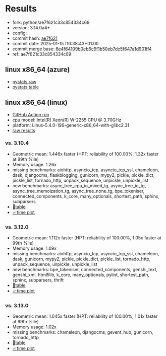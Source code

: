 # Results

- fork: python/ae7f621c33c854334c69
- version: 3.14.0a4+
- config: 
- commit hash: [ae7f621](https://github.com/python/cpython/commit/ae7f621)
- commit date: 2025-01-15T10:38:43+01:00
- commit merge base: [6e4f64109b0eb6c9f1b50eb7dc5f647a1d901ff4](https://github.com/python/cpython/commit/6e4f64109b0eb6c9f1b50eb7dc5f647a1d901ff4)
- ref: ae7f621c33c854334c69

## linux x86_64 (azure)

- [pystats raw](bm-20250115-azure-x86_64-python-ae7f621c33c854334c69-3.14.0a4%2B-ae7f621-pystats.json)
- [pystats table](bm-20250115-azure-x86_64-python-ae7f621c33c854334c69-3.14.0a4%2B-ae7f621-pystats.md)

## linux x86_64 (linux)

- [GitHub Action run](https://github.com/faster-cpython/benchmarking/actions/runs/12789933078)
- cpu model: Intel(R) Xeon(R) W-2255 CPU @ 3.70GHz
- platform: Linux-5.4.0-196-generic-x86_64-with-glibc2.31
- [raw results](bm-20250115-linux-x86_64-python-ae7f621c33c854334c69-3.14.0a4%2B-ae7f621.json)

### vs. 3.10.4

- Geometric mean: 1.446x faster (HPT: reliability of 100.00%, 1.32x faster at 99th %ile)
- Memory usage: 1.26x
- missing benchmarks: aiohttp, asyncio_tcp, asyncio_tcp_ssl, chameleon, dask, djangocms, flaskblogging, gunicorn, mypy2, pickle, pickle_dict, pickle_list, tornado_http, unpack_sequence, unpickle, unpickle_list
- new benchmarks: async_tree_cpu_io_mixed_tg, async_tree_io_tg, async_tree_memoization_tg, async_tree_none_tg, bpe_tokeniser, connected_components, k_core, many_optionals, shortest_path, sphinx, subparsers
- [📄table](bm-20250115-linux-x86_64-python-ae7f621c33c854334c69-3.14.0a4%2B-ae7f621-vs-3.10.4.md)
- [📈time plot](bm-20250115-linux-x86_64-python-ae7f621c33c854334c69-3.14.0a4%2B-ae7f621-vs-3.10.4.svg)

### vs. 3.12.0

- Geometric mean: 1.112x faster (HPT: reliability of 100.00%, 1.05x faster at 99th %ile)
- Memory usage: 1.09x
- missing benchmarks: aiohttp, asyncio_tcp, asyncio_tcp_ssl, chameleon, dask, gunicorn, mypy2, pickle, pickle_dict, pickle_list, tornado_http, unpack_sequence, unpickle, unpickle_list
- new benchmarks: bpe_tokeniser, connected_components, genshi_text, genshi_xml, html5lib, k_core, many_optionals, pylint, shortest_path, sphinx, subparsers, thrift
- [📄table](bm-20250115-linux-x86_64-python-ae7f621c33c854334c69-3.14.0a4%2B-ae7f621-vs-3.12.0.md)
- [📈time plot](bm-20250115-linux-x86_64-python-ae7f621c33c854334c69-3.14.0a4%2B-ae7f621-vs-3.12.0.svg)

### vs. 3.13.0

- Geometric mean: 1.045x faster (HPT: reliability of 100.00%, 1.01x faster at 99th %ile)
- Memory usage: 1.02x
- missing benchmarks: chameleon, djangocms, gevent_hub, gunicorn, tornado_http
- [📄table](bm-20250115-linux-x86_64-python-ae7f621c33c854334c69-3.14.0a4%2B-ae7f621-vs-3.13.0.md)
- [📈time plot](bm-20250115-linux-x86_64-python-ae7f621c33c854334c69-3.14.0a4%2B-ae7f621-vs-3.13.0.svg)

